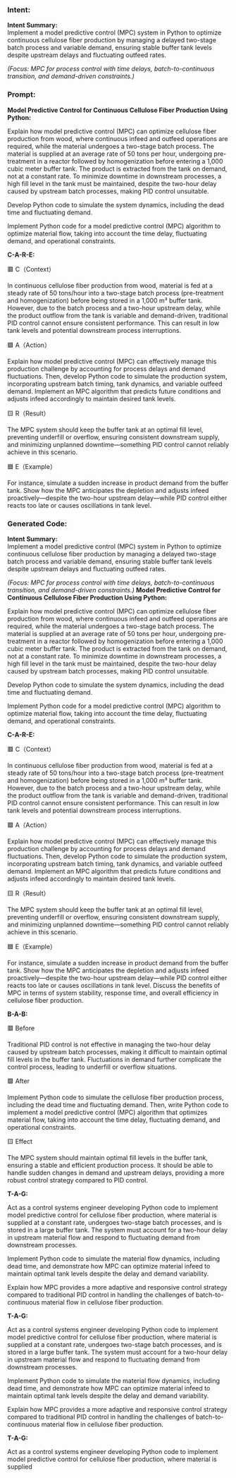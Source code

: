 ### Intent:
**Intent Summary:**  
Implement a model predictive control (MPC) system in Python to optimize continuous cellulose fiber production by managing a delayed two-stage batch process and variable demand, ensuring stable buffer tank levels despite upstream delays and fluctuating outfeed rates.  

*(Focus: MPC for process control with time delays, batch-to-continuous transition, and demand-driven constraints.)*

### Prompt:
**Model Predictive Control for Continuous Cellulose Fiber Production Using Python:**

Explain how model predictive control (MPC) can optimize cellulose fiber production from wood, where continuous infeed and outfeed operations are required, while the material undergoes a two-stage batch process. The material is supplied at an average rate of 50 tons per hour, undergoing pre-treatment in a reactor followed by homogenization before entering a 1,000 cubic meter buffer tank. The product is extracted from the tank on demand, not at a constant rate. To minimize downtime in downstream processes, a high fill level in the tank must be maintained, despite the two-hour delay caused by upstream batch processes, making PID control unsuitable.

Develop Python code to simulate the system dynamics, including the dead time and fluctuating demand.

Implement Python code for a model predictive control (MPC) algorithm to optimize material flow, taking into account the time delay, fluctuating demand, and operational constraints.

**C-A-R-E:**

🟥 C（Context）

In continuous cellulose fiber production from wood, material is fed at a steady rate of 50 tons/hour into a two-stage batch process (pre-treatment and homogenization) before being stored in a 1,000 m³ buffer tank. However, due to the batch process and a two-hour upstream delay, while the product outflow from the tank is variable and demand-driven, traditional PID control cannot ensure consistent performance. This can result in low tank levels and potential downstream process interruptions.

🟩 A（Action）

Explain how model predictive control (MPC) can effectively manage this production challenge by accounting for process delays and demand fluctuations. Then, develop Python code to simulate the production system, incorporating upstream batch timing, tank dynamics, and variable outfeed demand. Implement an MPC algorithm that predicts future conditions and adjusts infeed accordingly to maintain desired tank levels.

🟨 R（Result）

The MPC system should keep the buffer tank at an optimal fill level, preventing underfill or overflow, ensuring consistent downstream supply, and minimizing unplanned downtime—something PID control cannot reliably achieve in this scenario.

🟦 E（Example）

For instance, simulate a sudden increase in product demand from the buffer tank. Show how the MPC anticipates the depletion and adjusts infeed proactively—despite the two-hour upstream delay—while PID control either reacts too late or causes oscillations in tank level.

### Generated Code:
**Intent Summary:**  
Implement a model predictive control (MPC) system in Python to optimize continuous cellulose fiber production by managing a delayed two-stage batch process and variable demand, ensuring stable buffer tank levels despite upstream delays and fluctuating outfeed rates.  

*(Focus: MPC for process control with time delays, batch-to-continuous transition, and demand-driven constraints.)*
**Model Predictive Control for Continuous Cellulose Fiber Production Using Python:**

Explain how model predictive control (MPC) can optimize cellulose fiber production from wood, where continuous infeed and outfeed operations are required, while the material undergoes a two-stage batch process. The material is supplied at an average rate of 50 tons per hour, undergoing pre-treatment in a reactor followed by homogenization before entering a 1,000 cubic meter buffer tank. The product is extracted from the tank on demand, not at a constant rate. To minimize downtime in downstream processes, a high fill level in the tank must be maintained, despite the two-hour delay caused by upstream batch processes, making PID control unsuitable.

Develop Python code to simulate the system dynamics, including the dead time and fluctuating demand.

Implement Python code for a model predictive control (MPC) algorithm to optimize material flow, taking into account the time delay, fluctuating demand, and operational constraints.

**C-A-R-E:**

🟥 C（Context）

In continuous cellulose fiber production from wood, material is fed at a steady rate of 50 tons/hour into a two-stage batch process (pre-treatment and homogenization) before being stored in a 1,000 m³ buffer tank. However, due to the batch process and a two-hour upstream delay, while the product outflow from the tank is variable and demand-driven, traditional PID control cannot ensure consistent performance. This can result in low tank levels and potential downstream process interruptions.

🟩 A（Action）

Explain how model predictive control (MPC) can effectively manage this production challenge by accounting for process delays and demand fluctuations. Then, develop Python code to simulate the production system, incorporating upstream batch timing, tank dynamics, and variable outfeed demand. Implement an MPC algorithm that predicts future conditions and adjusts infeed accordingly to maintain desired tank levels.

🟨 R（Result）

The MPC system should keep the buffer tank at an optimal fill level, preventing underfill or overflow, ensuring consistent downstream supply, and minimizing unplanned downtime—something PID control cannot reliably achieve in this scenario.

🟦 E（Example）

For instance, simulate a sudden increase in product demand from the buffer tank. Show how the MPC anticipates the depletion and adjusts infeed proactively—despite the two-hour upstream delay—while PID control either reacts too late or causes oscillations in tank level. Discuss the benefits of MPC in terms of system stability, response time, and overall efficiency in cellulose fiber production.

**B-A-B:**

🟥 Before

Traditional PID control is not effective in managing the two-hour delay caused by upstream batch processes, making it difficult to maintain optimal fill levels in the buffer tank. Fluctuations in demand further complicate the control process, leading to underfill or overflow situations.

🟩 After

Implement Python code to simulate the cellulose fiber production process, including the dead time and fluctuating demand. Then, write Python code to implement a model predictive control (MPC) algorithm that optimizes material flow, taking into account the time delay, fluctuating demand, and operational constraints.

🟨 Effect

The MPC system should maintain optimal fill levels in the buffer tank, ensuring a stable and efficient production process. It should be able to handle sudden changes in demand and upstream delays, providing a more robust control strategy compared to PID control.

**T-A-G:**

Act as a control systems engineer developing Python code to implement model predictive control for cellulose fiber production, where material is supplied at a constant rate, undergoes two-stage batch processes, and is stored in a large buffer tank. The system must account for a two-hour delay in upstream material flow and respond to fluctuating demand from downstream processes.

Implement Python code to simulate the material flow dynamics, including dead time, and demonstrate how MPC can optimize material infeed to maintain optimal tank levels despite the delay and demand variability.

Explain how MPC provides a more adaptive and responsive control strategy compared to traditional PID control in handling the challenges of batch-to-continuous material flow in cellulose fiber production.

**T-A-G:**

Act as a control systems engineer developing Python code to implement model predictive control for cellulose fiber production, where material is supplied at a constant rate, undergoes two-stage batch processes, and is stored in a large buffer tank. The system must account for a two-hour delay in upstream material flow and respond to fluctuating demand from downstream processes.

Implement Python code to simulate the material flow dynamics, including dead time, and demonstrate how MPC can optimize material infeed to maintain optimal tank levels despite the delay and demand variability.

Explain how MPC provides a more adaptive and responsive control strategy compared to traditional PID control in handling the challenges of batch-to-continuous material flow in cellulose fiber production.

**T-A-G:**

Act as a control systems engineer developing Python code to implement model predictive control for cellulose fiber production, where material is supplied

